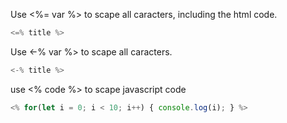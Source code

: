 Use <%= var %> to scape all caracters, including the html code.

``` JavaScript
<=% title %>
```

Use <-% var %> to scape all caracters.

``` JavaScript
<-% title %>
```
    
use <% code %> to scape javascript code

``` JavaScript
<% for(let i = 0; i < 10; i++) { console.log(i); } %>
```
